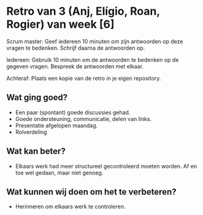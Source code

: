 # Retro van 3 (Anj, Elígio, Roan, Rogier) van week [6]

Scrum master: Geef iedereen 10 minuten om zijn antwoorden op deze vragen te bedenken. Schrijf daarna de antwoorden op.

Iedereen: Gebruik 10 minuten om de antwoorden te bedenken op de gegeven vragen. Bespreek de antwoorden met elkaar.

Achteraf: Plaats een kopie van de retro in je eigen repository.

## Wat ging goed?

- Een paar (spontant) goede discussies gehad.
- Goede ondersteuning, communicatie, delen van links.
- Presentatie afgelopen maandag.
- Rolverdeling

## Wat kan beter?

- Elkaars werk had meer structureel gecontroleerd moeten worden. Af en toe wel gedaan, maar niet genoeg.

## Wat kunnen wij doen om het te verbeteren?

- Herinneren om elkaars werk te controleren.
